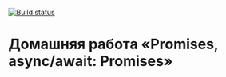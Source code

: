 [![Build status](https://ci.appveyor.com/api/projects/status/yhb4mwgwo17guapu?svg=true)](https://ci.appveyor.com/project/a-naraikin/ajs-homework-async-promises)
# Домашняя работа «Promises, async/await: Promises»
